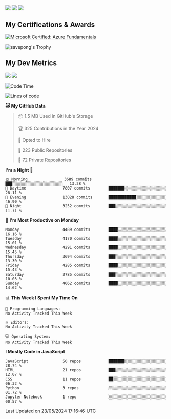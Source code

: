 [<img src="https://img.shields.io/badge/pongsiri.pisutakarathada.com-%230077B5.svg?&style=for-the-badge&color=orange" />](https://pongsiri.pisutakarathada.com)
[<img src="https://img.shields.io/badge/apps.saveworld.co-%230077B5.svg?&style=for-the-badge&color=2aa889" />](https://apps.saveworld.co)
[<img src="https://img.shields.io/badge/linkedin-%230077B5.svg?&style=for-the-badge&logo=linkedin&logoColor=white" />](https://www.linkedin.com/in/savepong)

<!--
[![savepong' github stats](https://github-readme-stats.vercel.app/api?username=savepong&show_icons=true&count_private=true&theme=gotham&hide_border=true&bg_color=00000000&text_color=768390FF)](https://pongsiri.pisutakarathada.com/posts/stats)

[![GitHub Streak](https://github-readme-streak-stats.herokuapp.com?user=savepong&theme=gotham&hide_border=true&background=00000000&dates=768390FF)](https://pongsiri.pisutakarathada.com/posts/stats)

[![Top Langs](https://github-readme-stats.vercel.app/api/top-langs/?username=savepong&layout=compact&langs_count=10&theme=gotham&hide_border=true&bg_color=00000000&text_color=768390FF)](https://pongsiri.pisutakarathada.com/posts/stats)

<!-- [![savepong's wakatime stats](https://github-readme-stats.vercel.app/api/wakatime?username=@savepong&layout=default&theme=gotham&hide_border=true&bg_color=00000000&text_color=768390FF)](https://pongsiri.pisutakarathada.com/posts/stats) -->

## My Certifications & Awards

<!--START_SECTION:badges-->
[![Microsoft Certified: Azure Fundamentals](https://images.credly.com/size/160x160/images/be8fcaeb-c769-4858-b567-ffaaa73ce8cf/image.png)](http://www.credly.com/badges/7b0e170b-852d-4d35-bea2-213eceae599c "Microsoft Certified: Azure Fundamentals")

![savepong's Trophy](https://github-profile-trophy.vercel.app/?username=savepong&theme=flat&rank=SECRET,SSS,SS,S,AAA,AA,A&margin-w=15&no-bg=true&no-frame=true)

## My Dev Metrics

[![](https://komarev.com/ghpvc/?username=savepong&color=blue&label=Profile%20Views)](https://github.com/savepong)
[![](https://img.shields.io/github/followers/savepong?label=GitHub%20Followers)](https://github.com/savepong)

<!--START_SECTION:waka-->
![Code Time](http://img.shields.io/badge/Code%20Time-1%2C470%20hrs%2033%20mins-blue)

![Lines of code](https://img.shields.io/badge/From%20Hello%20World%20I%27ve%20Written-60.3%20million%20lines%20of%20code-blue)

**🐱 My GitHub Data** 

> 📦 1.5 MB Used in GitHub's Storage 
 > 
> 🏆 325 Contributions in the Year 2024
 > 
> 💼 Opted to Hire
 > 
> 📜 223 Public Repositories 
 > 
> 🔑 72 Private Repositories 
 > 
**I'm a Night 🦉** 

```text
🌞 Morning                3689 commits        ███░░░░░░░░░░░░░░░░░░░░░░   13.28 % 
🌆 Daytime                7807 commits        ███████░░░░░░░░░░░░░░░░░░   28.11 % 
🌃 Evening                13028 commits       ████████████░░░░░░░░░░░░░   46.90 % 
🌙 Night                  3252 commits        ███░░░░░░░░░░░░░░░░░░░░░░   11.71 % 
```
📅 **I'm Most Productive on Monday** 

```text
Monday                   4489 commits        ████░░░░░░░░░░░░░░░░░░░░░   16.16 % 
Tuesday                  4170 commits        ████░░░░░░░░░░░░░░░░░░░░░   15.01 % 
Wednesday                4291 commits        ████░░░░░░░░░░░░░░░░░░░░░   15.45 % 
Thursday                 3694 commits        ███░░░░░░░░░░░░░░░░░░░░░░   13.30 % 
Friday                   4285 commits        ████░░░░░░░░░░░░░░░░░░░░░   15.43 % 
Saturday                 2785 commits        ███░░░░░░░░░░░░░░░░░░░░░░   10.03 % 
Sunday                   4062 commits        ████░░░░░░░░░░░░░░░░░░░░░   14.62 % 
```


📊 **This Week I Spent My Time On** 

```text
💬 Programming Languages: 
No Activity Tracked This Week

🔥 Editors: 
No Activity Tracked This Week

💻 Operating System: 
No Activity Tracked This Week
```

**I Mostly Code in JavaScript** 

```text
JavaScript               50 repos            ███████░░░░░░░░░░░░░░░░░░   28.74 % 
HTML                     21 repos            ███░░░░░░░░░░░░░░░░░░░░░░   12.07 % 
CSS                      11 repos            ██░░░░░░░░░░░░░░░░░░░░░░░   06.32 % 
Python                   3 repos             ░░░░░░░░░░░░░░░░░░░░░░░░░   01.72 % 
Jupyter Notebook         1 repo              ░░░░░░░░░░░░░░░░░░░░░░░░░   00.57 % 
```




 Last Updated on 23/05/2024 17:16:46 UTC
<!--END_SECTION:waka-->

<!--
**savepong/savepong** is a ✨ _special_ ✨ repository because its `README.md` (this file) appears on your GitHub profile.

Here are some ideas to get you started:

- 🔭 I’m currently working on WebComponents and TypeScript.
- 🌱 I’m currently learning ...
- 👯 I’m looking to collaborate on ...
- 🤔 I’m looking for help with ...
- 💬 Ask me about ...
- 📫 How to reach me: ...
- 😄 Pronouns: ...
- ⚡ Fun fact: ...
-->
